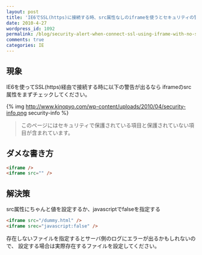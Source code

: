 ```yaml
---
layout: post
title: 'IE6でSSL(https)に接続する時、src属性なしのiframeを使うとセキュリティの警告が出る'
date: 2010-4-27
wordpress_id: 1092
permalink: /blog/security-alert-when-connect-ssl-using-iframe-with-no-src-attribute-in-ie6
comments: true
categories: IE
---
```

## 現象
IE6を使ってSSL(https)経由で接続する時に以下の警告が出るなら
iframeのsrc属性をまずチェックしてください。

{% img http://www.kinopyo.com/wp-content/uploads/2010/04/security-info.png security-info %}

> このページにはセキュリティで保護されている項目と保護されていない項目が含まれています。

## ダメな書き方

```html
<iframe />
<iframe src="" />

```

## 解決策
src属性にちゃんと値を設定するか、javascriptでfalseを指定する

```html
<iframe src="/dummy.html" />
<iframe srec="javascript:false" />

```

存在しないファイルを指定するとサーバ側のログにエラーが出るかもしれないので、
設定する場合は実際存在するファイルを設定してください。
